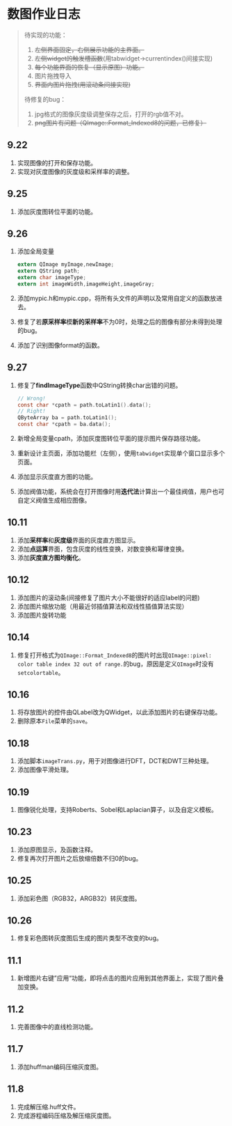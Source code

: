 # 数图作业日志

> 待实现的功能：
>
> 1. ~~左侧界面固定，右侧展示功能的主界面。~~
> 2. ~~左侧widget的触发槽函数~~(用tabwidget->currentindex()间接实现)
> 3. ~~每个功能界面的恢复（显示原图）功能。~~
> 4. 图片拖拽导入
> 5. ~~界面内图片拖拽(用滚动条间接实现)~~
>
> 待修复的bug：
>
> 1. jpg格式的图像灰度级调整保存之后，打开的rgb值不对。
> 2. ~~png图片有问题（QImage::Format_Indexed8的问题，已修复）~~

## 9.22

1. 实现图像的打开和保存功能。
2. 实现对灰度图像的灰度级和采样率的调整。

## 9.25

1. 添加灰度图转位平面的功能。

## 9.26

1. 添加全局变量

   ```c
   extern QImage myImage,newImage;
   extern QString path;
   extern char imageType;
   extern int imageWidth,imageHeight,imageGray;
   ```

2. 添加mypic.h和mypic.cpp，将所有头文件的声明以及常用自定义的函数放进去。

3. 修复了若**原采样率**模**新的采样率**不为0时，处理之后的图像有部分未得到处理的bug。

4. 添加了识别图像format的函数。

## 9.27

1. 修复了**findImageType**函数中QString转换char出错的问题。

   ```c
   // Wrong!
   const char *cpath = path.toLatin1().data();
   // Right!
   QByteArray ba = path.toLatin1();
   const char *cpath = ba.data();
   ```

2. 新增全局变量cpath，添加灰度图转位平面的提示图片保存路径功能。

3. 重新设计主页面，添加功能栏（左侧），使用`tabwidget`实现单个窗口显示多个页面。

4. 添加显示灰度直方图的功能。

5. 添加阀值功能，系统会在打开图像时用**迭代法**计算出一个最佳阀值，用户也可自定义阀值生成相应图像。

## 10.11

1. 添加**采样率**和**灰度级**界面的灰度直方图显示。
2. 添加**点运算**界面，包含灰度的线性变换，对数变换和幂律变换。
3. 添加**灰度直方图均衡化**。

## 10.12

1. 添加图片的滚动条(间接修复了图片大小不能很好的适应label的问题)
2. 添加图片缩放功能（用最近邻插值算法和双线性插值算法实现）
3. 添加图片旋转功能

## 10.14

1. 修复打开格式为`QImage::Format_Indexed8`的图片时出现`QImage::pixel: color table index 32 out of range.`的bug，原因是定义`QImage`时没有`setcolortable`。

## 10.16

1. 将存放图片的控件由QLabel改为QWidget，以此添加图片的右键保存功能。
2. 删除原本`File`菜单的`save`。

## 10.18

1. 添加脚本`imageTrans.py`，用于对图像进行DFT，DCT和DWT三种处理。
2. 添加图像平滑处理。

## 10.19

1. 图像锐化处理，支持Roberts、Sobel和Laplacian算子，以及自定义模板。

## 10.23

1.  添加原图显示，及函数注释。
2.  修复再次打开图片之后放缩倍数不归0的bug。

## 10.25

1. 添加彩色图（RGB32，ARGB32）转灰度图。


## 10.26

1. 修复彩色图转灰度图后生成的图片类型不改变的bug。

## 11.1

1. 新增图片右键”应用“功能，即将点击的图片应用到其他界面上，实现了图片叠加变换。


## 11.2

1. 完善图像中的直线检测功能。


## 11.7

1. 添加huffman编码压缩灰度图。

## 11.8

1. 完成解压缩.huff文件。
2. 完成游程编码压缩及解压缩灰度图。